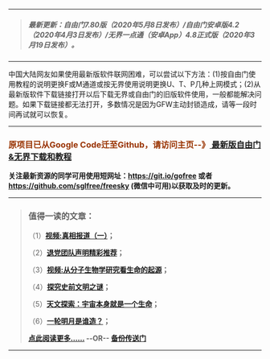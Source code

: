 ***
>##### 最新更新：自由门7.80版（2020年5月8日发布）/自由门安卓版4.2（2020年4月3日发布）/无界一点通（安卓App）4.8正式版（2020年3月19日发布）。
***
中国大陆网友如果使用最新版软件联网困难，可以尝试以下方法：(1)按自由门使用教程的说明更换F或M通道或按无界使用说明更换U、T、P几种上网模式；(2)从最新版软件下载链接打开以后下载无界或自由门的旧版软件使用，一般都能解决问题。如果下载链接都无法打开，多数情况是因为GFW主动封锁造成，请等一段时间再试就可以恢复。
***

<h3><font color="#993300"> 原项目已从Google Code迁至Github，请访问主页--》<a href="https://github.com/sglfree/freesky/wiki/%E8%87%AA%E7%94%B1%E9%97%A8%E6%9C%80%E6%96%B0%E7%89%88%E4%B8%8B%E8%BD%BD-%E6%97%A0%E7%95%8C%E6%B5%8F%E8%A7%88%E6%9C%80%E6%96%B0%E6%AD%A3%E5%BC%8F%E7%89%88%E4%B8%8B%E8%BD%BD-%E7%BF%BB%E5%A2%99%E8%BD%AF%E4%BB%B6%E4%B8%8B%E8%BD%BD" target="_blank"> 最新版自由门&无界下载和教程</a></font></h3>

<strong>关注最新资源的同学可用使用短网址：<font color="#993300"><a href="https://git.io/gofree" target="_blank">https://git.io/gofree</a> </font>或者 <font color="#993300"><a href="https://github.com/sglfree/freesky" target="_blank">https://github.com/sglfree/freesky</a> </font>(微信中可用)以获取及时的更新。</strong>

***
>###  值得一读的文章：
> <p>（1）<strong><a href="https://github.com/sglfree/freesky/wiki/%E8%87%AA%E7%94%B1%E9%97%A8%E6%9C%80%E6%96%B0%E7%89%88%E4%B8%8B%E8%BD%BD-%E6%97%A0%E7%95%8C%E6%B5%8F%E8%A7%88%E6%9C%80%E6%96%B0%E6%AD%A3%E5%BC%8F%E7%89%88%E4%B8%8B%E8%BD%BD-%E7%BF%BB%E5%A2%99%E8%BD%AF%E4%BB%B6%E4%B8%8B%E8%BD%BD#%E5%80%BC%E5%BE%97%E4%B8%80%E8%AF%BB%E7%9A%84%E6%96%87%E7%AB%A0" target="_blank">视频:真相报道（一）</a>；</strong></p>
> <p>（2）<strong><a href="https://github.com/sglfree/freesky/wiki/%E8%87%AA%E7%94%B1%E9%97%A8%E6%9C%80%E6%96%B0%E7%89%88%E4%B8%8B%E8%BD%BD-%E6%97%A0%E7%95%8C%E6%B5%8F%E8%A7%88%E6%9C%80%E6%96%B0%E6%AD%A3%E5%BC%8F%E7%89%88%E4%B8%8B%E8%BD%BD-%E7%BF%BB%E5%A2%99%E8%BD%AF%E4%BB%B6%E4%B8%8B%E8%BD%BD#%E5%80%BC%E5%BE%97%E4%B8%80%E8%AF%BB%E7%9A%84%E6%96%87%E7%AB%A0" target="_blank">退党团队声明精彩推荐</a>；</strong></p>
> <p>（3）<strong><a href="https://github.com/sglfree/freesky/wiki/%E8%87%AA%E7%94%B1%E9%97%A8%E6%9C%80%E6%96%B0%E7%89%88%E4%B8%8B%E8%BD%BD-%E6%97%A0%E7%95%8C%E6%B5%8F%E8%A7%88%E6%9C%80%E6%96%B0%E6%AD%A3%E5%BC%8F%E7%89%88%E4%B8%8B%E8%BD%BD-%E7%BF%BB%E5%A2%99%E8%BD%AF%E4%BB%B6%E4%B8%8B%E8%BD%BD#%E5%80%BC%E5%BE%97%E4%B8%80%E8%AF%BB%E7%9A%84%E6%96%87%E7%AB%A0" target="_blank">视频:从分子生物学研究看生命的起源</a>；</strong></p>
> <p>（4）<strong><a href="https://github.com/sglfree/freesky/wiki/%E8%87%AA%E7%94%B1%E9%97%A8%E6%9C%80%E6%96%B0%E7%89%88%E4%B8%8B%E8%BD%BD-%E6%97%A0%E7%95%8C%E6%B5%8F%E8%A7%88%E6%9C%80%E6%96%B0%E6%AD%A3%E5%BC%8F%E7%89%88%E4%B8%8B%E8%BD%BD-%E7%BF%BB%E5%A2%99%E8%BD%AF%E4%BB%B6%E4%B8%8B%E8%BD%BD#%E5%80%BC%E5%BE%97%E4%B8%80%E8%AF%BB%E7%9A%84%E6%96%87%E7%AB%A0" target="_blank">探究史前文明之谜</a>；</strong></p>
> <p>（5）<strong><a href="https://github.com/sglfree/freesky/wiki/%E8%87%AA%E7%94%B1%E9%97%A8%E6%9C%80%E6%96%B0%E7%89%88%E4%B8%8B%E8%BD%BD-%E6%97%A0%E7%95%8C%E6%B5%8F%E8%A7%88%E6%9C%80%E6%96%B0%E6%AD%A3%E5%BC%8F%E7%89%88%E4%B8%8B%E8%BD%BD-%E7%BF%BB%E5%A2%99%E8%BD%AF%E4%BB%B6%E4%B8%8B%E8%BD%BD#%E5%80%BC%E5%BE%97%E4%B8%80%E8%AF%BB%E7%9A%84%E6%96%87%E7%AB%A0" target="_blank">天文探索：宇宙本身就是一个生命</a>；</strong></p>
> <p>（6）<strong><a href="https://github.com/sglfree/freesky/wiki/%E8%87%AA%E7%94%B1%E9%97%A8%E6%9C%80%E6%96%B0%E7%89%88%E4%B8%8B%E8%BD%BD-%E6%97%A0%E7%95%8C%E6%B5%8F%E8%A7%88%E6%9C%80%E6%96%B0%E6%AD%A3%E5%BC%8F%E7%89%88%E4%B8%8B%E8%BD%BD-%E7%BF%BB%E5%A2%99%E8%BD%AF%E4%BB%B6%E4%B8%8B%E8%BD%BD#%E5%80%BC%E5%BE%97%E4%B8%80%E8%AF%BB%E7%9A%84%E6%96%87%E7%AB%A0" target="_blank">一轮明月是谁造？</a>；</strong></p>
> <p><strong><a href="https://github.com/sglfree/freesky/wiki/%E8%87%AA%E7%94%B1%E9%97%A8%E6%9C%80%E6%96%B0%E7%89%88%E4%B8%8B%E8%BD%BD-%E6%97%A0%E7%95%8C%E6%B5%8F%E8%A7%88%E6%9C%80%E6%96%B0%E6%AD%A3%E5%BC%8F%E7%89%88%E4%B8%8B%E8%BD%BD-%E7%BF%BB%E5%A2%99%E8%BD%AF%E4%BB%B6%E4%B8%8B%E8%BD%BD#%E5%80%BC%E5%BE%97%E4%B8%80%E8%AF%BB%E7%9A%84%E6%96%87%E7%AB%A0" target="_blank">点此阅读更多……</a> --OR-- <a href="https://d28ah7ses6r1mw.cloudfront.net/forum.php?i=b7https://s3-us-west-2.amazonaws.com/s3-website-uswest-2/leap.html?i=b7http://go2.s3cdn.cofeed.wintest/index.html?i=b7https://s3.amazonaws.comtest/freeskya/index.html?i=b7http://cbi.gofreez.aocool.mentest/forum.php?i=b7" target="_blank">备份传送门</a></strong></p>
***

